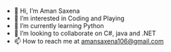 - 👋 Hi, I’m Aman Saxena
- 👀 I’m interested in Coding and Playing
- 🌱 I’m currently learning Python
- 💞️ I’m looking to collaborate on C#, java and .NET
- 📫 How to reach me at amansaxena106@gmail.com

<!---
saxenaaman123321/saxenaaman123321 is a ✨ special ✨ repository because its `README.md` (this file) appears on your GitHub profile.
You can click the Preview link to take a look at your changes.
--->
